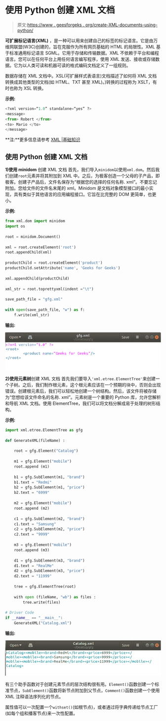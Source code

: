 # 使用 Python 创建 XML 文档

> 原文:[https://www . geesforgeks . org/create-XML-documents-using-python/](https://www.geeksforgeeks.org/create-xml-documents-using-python/)

**可扩展标记语言(XML)** ，是一种可以用来创建自己的标签的标记语言。它是由万维网联盟(W3C)创建的，旨在克服作为所有网页基础的 HTML 的局限性。XML 基于标准通用标记语言 SGML。它用于存储和传输数据。XML 不依赖于平台和编程语言。您可以在任何平台上用任何语言编写程序，使用 XML 发送、接收或存储数据。它为以人类可读和机器可读的格式编码文档定义了一组规则。

数据存储在 XML 文档中。XSL(可扩展样式表语言)文档描述了如何将 XML 文档转换成其他类型的文档(如 HTML、TXT 甚至 XML)。)转换的过程称为 XSLT，有时也称为 XSL 转换。

**示例:**

```py
<?xml version=“1.0” standalone=“yes” ?>
<message>    
<from> Robert </from>   
<to> Mario </to>
</message>
```

**注:**更多信息请参考 [XML |基础知识](https://www.geeksforgeeks.org/xml-basics/)

## 使用 Python 创建 XML 文档

**1)使用 minidom** 创建 XML 文档
首先，我们导入`minidom`以使用`xml.dom`。然后我们创建`root`元素并将其附加到 XML 中。之后，为极客创造一个父母的子产品，即极客。创建子产品后，文件名保存为“根据您的选择的任何名称. xml”。不要忘记附加。您给文件的文件名末尾的 xml。Minidom 是文档对象模型接口的最小实现，具有类似于其他语言的应用编程接口。它旨在比完整的 DOM 更简单，也更小。

**示例:**

```py
from xml.dom import minidom
import os 

root = minidom.Document()

xml = root.createElement('root') 
root.appendChild(xml)

productChild = root.createElement('product')
productChild.setAttribute('name', 'Geeks for Geeks')

xml.appendChild(productChild)

xml_str = root.toprettyxml(indent ="\t") 

save_path_file = "gfg.xml"

with open(save_path_file, "w") as f:
    f.write(xml_str) 
```

**输出:**

![create-xml-python-1](img/e29039b168db3ca044eb3ff2b4bfd94c.png)

**2)使用元素树**创建 XML 文档
首先我们要导入`'xml.etree.ElementTree'`来创建一个子树。之后，我们制作根元素，这个根元素应该在一个预期的块中，否则会出现错误。创建根元素后，我们可以轻松地创建一个树结构。然后，该文件将被存储为“您想给该文件命名的名称. xml”。元素树是一个重要的 Python 库，允许您解析和导航 XML 文档。使用 ElementTree，我们可以将文档分解成易于处理的树形结构。

**示例:**

```py
import xml.etree.ElementTree as gfg 

def GenerateXML(fileName) :

    root = gfg.Element("Catalog")

    m1 = gfg.Element("mobile")
    root.append (m1)

    b1 = gfg.SubElement(m1, "brand")
    b1.text = "Redmi"
    b2 = gfg.SubElement(m1, "price")
    b2.text = "6999"

    m2 = gfg.Element("mobile")
    root.append (m2)

    c1 = gfg.SubElement(m2, "brand")
    c1.text = "Samsung"
    c2 = gfg.SubElement(m2, "price")
    c2.text = "9999"

    m3 = gfg.Element("mobile")
    root.append (m3)

    d1 = gfg.SubElement(m3, "brand")
    d1.text = "RealMe"
    d2 = gfg.SubElement(m3, "price")
    d2.text = "11999"

    tree = gfg.ElementTree(root)

    with open (fileName, "wb") as files :
        tree.write(files)

# Driver Code
if __name__ == "__main__": 
    GenerateXML("Catalog.xml")
```

**输出:**

![create-xml-python-2](img/56d7d3141f9029eca482f939200c454f.png)

有三个助手函数对于创建元素节点的层次结构很有用。`Element()`函数创建一个标准节点，`SubElement()`函数将新节点附加到父节点，`Comment()`函数创建一个使用 XML 注释语法序列化的节点。

属性值可以一次配置一个`withset()`(如根节点)，或者通过将字典传递给节点工厂(如每个组和播客节点)来一次性配置。
